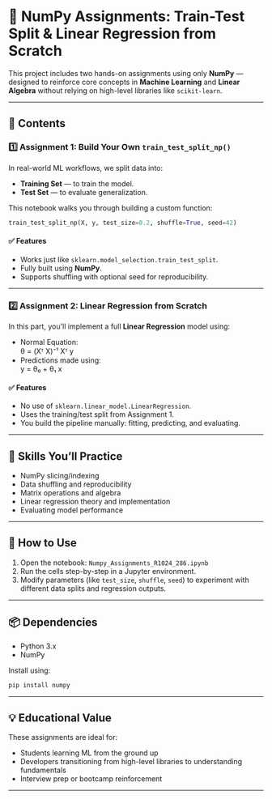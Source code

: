 
# 🧠 NumPy Assignments: Train-Test Split & Linear Regression from Scratch

This project includes two hands-on assignments using only **NumPy** — designed to reinforce core concepts in **Machine Learning** and **Linear Algebra** without relying on high-level libraries like `scikit-learn`.

---

## 📘 Contents

### 1️⃣ Assignment 1: Build Your Own `train_test_split_np()`

In real-world ML workflows, we split data into:
- **Training Set** — to train the model.
- **Test Set** — to evaluate generalization.

This notebook walks you through building a custom function:
```python
train_test_split_np(X, y, test_size=0.2, shuffle=True, seed=42)
```

#### ✅ Features
- Works just like `sklearn.model_selection.train_test_split`.
- Fully built using **NumPy**.
- Supports shuffling with optional seed for reproducibility.

---

### 2️⃣ Assignment 2: Linear Regression from Scratch

In this part, you'll implement a full **Linear Regression** model using:
- Normal Equation:  
  θ = (Xᵀ X)⁻¹ Xᵀ y
- Predictions made using:  
  y = θ₀ + θ₁ x

#### ✅ Features
- No use of `sklearn.linear_model.LinearRegression`.
- Uses the training/test split from Assignment 1.
- You build the pipeline manually: fitting, predicting, and evaluating.

---

## 🧪 Skills You’ll Practice

- NumPy slicing/indexing
- Data shuffling and reproducibility
- Matrix operations and algebra
- Linear regression theory and implementation
- Evaluating model performance

---

## 🚀 How to Use

1. Open the notebook: `Numpy_Assignments_R1024_286.ipynb`
2. Run the cells step-by-step in a Jupyter environment.
3. Modify parameters (like `test_size`, `shuffle`, `seed`) to experiment with different data splits and regression outputs.

---

## 📦 Dependencies

- Python 3.x
- NumPy

Install using:
```bash
pip install numpy
```

---

## 💡 Educational Value

These assignments are ideal for:
- Students learning ML from the ground up
- Developers transitioning from high-level libraries to understanding fundamentals
- Interview prep or bootcamp reinforcement

---
